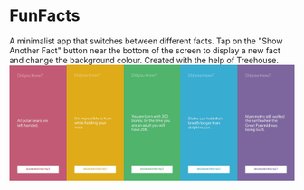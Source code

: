 # FunFacts
A minimalist app that switches between different facts. 
Tap on the "Show Another Fact" button near the bottom of the screen to display a new fact and change the background colour.
Created with the help of Treehouse.
<img src=https://github.com/daniel-sm-yu/FunFacts/blob/master/FunFactsREADME/FunFact2.jpg width="20%"><img src=https://github.com/daniel-sm-yu/FunFacts/blob/master/FunFactsREADME/FunFact3.jpg width="20%"><img src=https://github.com/daniel-sm-yu/FunFacts/blob/master/FunFactsREADME/FunFact4.jpg width="20%"><img src=https://github.com/daniel-sm-yu/FunFacts/blob/master/FunFactsREADME/FunFact1.jpg width="20%"><img src=https://github.com/daniel-sm-yu/FunFacts/blob/master/FunFactsREADME/FunFact5.jpg width="20%">
